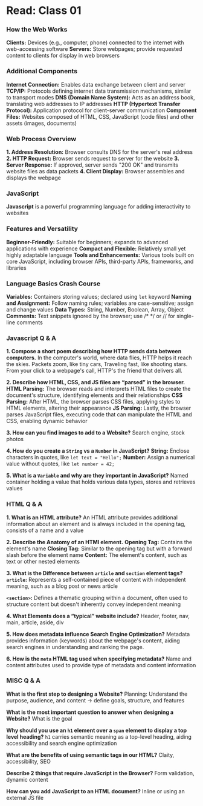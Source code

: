# Read: Class 01
 
### How the Web Works
**Clients:** Devices (e.g., computer, phone) connected to the internet with web-accessing software
**Servers:** Store webpages; provide requested content to clients for display in web browsers

### Additional Components
**Internet Connection:** Enables data exchange between client and server
**TCP/IP:** Protocols defining internet data transmission mechanisms, similar to transport modes
**DNS (Domain Name System):** Acts as an address book, translating web addresses to IP addresses
**HTTP (Hypertext Transfer Protocol):** Application protocol for client-server communication
**Component Files:** Websites composed of HTML, CSS, JavaScript (code files) and other assets (images, documents)

### Web Process Overview
**1. Address Resolution:** Browser consults DNS for the server's real address
**2. HTTP Request:** Browser sends request to server for the website
**3. Server Response:** If approved, server sends "200 OK" and transmits website files as data packets
**4. Client Display:** Browser assembles and displays the webpage

### JavaScript 
**Javascript** is a powerful programming language for adding interactivity to websites


### Features and Versatility
**Beginner-Friendly:** Suitable for beginners; expands to advanced applications with experience
**Compact and Flexible:** Relatively small yet highly adaptable language
**Tools and Enhancements:** Various tools built on core JavaScript, including browser APIs, third-party APIs, frameworks, and libraries

### Language Basics Crash Course
**Variables:** Containers storing values; declared using `let` keyword
**Naming and Assignment:** Follow naming rules; variables are case-sensitive; assign and change values
**Data Types:** String, Number, Boolean, Array, Object
**Comments:** Text snippets ignored by the browser; use /* */ or // for single-line comments

### Javascript Q & A
**1. Compose a short poem describing how HTTP sends data between computers.**
In the computer's world, where data flies,
HTTP helps it reach the skies.
Packets zoom, like tiny cars,
Traveling fast, like shooting stars.
From your click to a webpage's call,
HTTP's the friend that delivers all.

**2. Describe how HTML, CSS, and JS files are “parsed” in the browser.**
**HTML Parsing:** The browser reads and interprets HTML files to create the document's structure, identifying elements and their relationships
**CSS Parsing:** After HTML, the browser parses CSS files, applying styles to HTML elements, altering their appearance
**JS Parsing:** Lastly, the browser parses JavaScript files, executing code that can manipulate the HTML and CSS, enabling dynamic behavior

**3. How can you find images to add to a Website?**
Search engine, stock photos

**4. How do you create a `String` vs a `Number` in JavaScript?**
**String:** Enclose characters in quotes, like `let text = "Hello";`
**Number:** Assign a numerical value without quotes, like `let number = 42;`

**5. What is a `Variable` and why are they important in JavaScript?**
Named container holding a value that holds various data types, stores and retrieves values

### HTML Q & A
**1. What is an HTML attribute?**
An HTML attribute provides additional information about an element and is always included in the opening tag, consists of a name and a value

**2. Describe the Anatomy of an HTMl element.**
**Opening Tag:** Contains the element's name
**Closing Tag:** Similar to the opening tag but with a forward slash before the element name
**Content:** The element's content, such as text or other nested elements


**3. What is the Difference between `article` and `section` element tags?**
**`article`:** Represents a self-contained piece of content with independent meaning, such as a blog post or news article

**`<section>`:** Defines a thematic grouping within a document, often used to structure content but doesn't inherently convey independent meaning

**4. What Elements does a “typical” website include?**
Header, footer, nav, main, article, aside, div

**5. How does metadata influence Search Engine Optimization?**
Metadata provides information (keywords) about the webpage's content, aiding search engines in understanding and ranking the page.

**6. How is the `meta` HTML tag used when specifying metadata?**
Name and content attributes used to provide type of metadata and content information

### MISC Q & A
**What is the first step to designing a Website?**
Planning: Understand the purpose, audience, and content -> define goals, structure, and features

**What is the most important question to answer when designing a Website?**
What is the goal 

**Why should you use an `h1` element over a `span` element to display a top level heading?**
`h1` carries semantic meaning as a top-level heading, aiding accessibility and search engine optimization

**What are the benefits of using semantic tags in our HTML?**
Claity, accessibility, SEO

**Describe 2 things that require JavaScript in the Browser?**
Form validation, dynamic content 

**How can you add JavaScript to an HTML document?**
Inline or using an external JS file